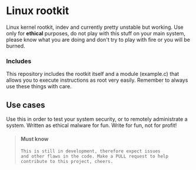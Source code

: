 # Linux rootkit
Linux kernel rootkit, indev and currently pretty unstable but working. Use only for **ethical** purposes, do not play with this stuff on
your main system, please know what you are doing and don't try to play with fire or you will be burned.

### Includes
This repository includes the rootkit itself and a module (example.c) that allows you to execute instructions as root very easily.
Remember to always use these things with care.

## Use cases
Use this in order to test your system security, or to remotely administrate a system. Written as ethical malware for fun. Write for fun, not
for profit!

> #### Must know
> ```
> This is still in development, therefore expect issues
> and other flaws in the code. Make a PULL request to help
> contribute to this project, cheers.
> ```
